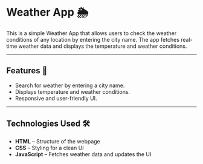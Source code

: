 # Weather App 🌦️    
   
This is a simple Weather App that allows users to check the weather conditions of any location by entering the city name. The app fetches real-time weather data and displays the temperature and weather conditions.
  
---
  
## Features 🚀  
- Search for weather by entering a city name.  
- Displays temperature and weather conditions.  
- Responsive and user-friendly UI.  

---

## Technologies Used 🛠️  
- **HTML** – Structure of the webpage  
- **CSS** – Styling for a clean UI  
- **JavaScript** – Fetches weather data and updates the UI  


